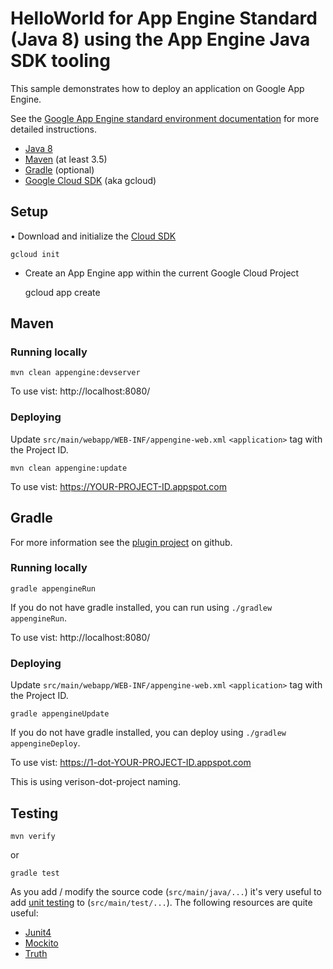 HelloWorld for App Engine Standard (Java 8) using the App Engine Java SDK tooling
============================

This sample demonstrates how to deploy an application on Google App Engine.

See the [Google App Engine standard environment documentation][ae-docs] for more
detailed instructions.

[ae-docs]: https://cloud.google.com/appengine/docs/java/


* [Java 8](http://www.oracle.com/technetwork/java/javase/downloads/index.html)
* [Maven](https://maven.apache.org/download.cgi) (at least 3.5)
* [Gradle](https://gradle.org/gradle-download/) (optional)
* [Google Cloud SDK](https://cloud.google.com/sdk/) (aka gcloud)

## Setup

• Download and initialize the [Cloud SDK](https://cloud.google.com/sdk/)

    gcloud init

* Create an App Engine app within the current Google Cloud Project

    gcloud app create

## Maven
### Running locally

    mvn clean appengine:devserver

To use vist: http://localhost:8080/

### Deploying

Update `src/main/webapp/WEB-INF/appengine-web.xml` `<application>` tag with the Project ID.

    mvn clean appengine:update

To use vist:  https://YOUR-PROJECT-ID.appspot.com

## Gradle

For more information see the [plugin project](https://github.com/GoogleCloudPlatform/gradle-appengine-plugin#gradle-app-engine-plugin-) on github.

### Running locally

    gradle appengineRun

If you do not have gradle installed, you can run using `./gradlew appengineRun`.

To use vist: http://localhost:8080/

### Deploying

Update `src/main/webapp/WEB-INF/appengine-web.xml` `<application>` tag with the Project ID.

    gradle appengineUpdate

If you do not have gradle installed, you can deploy using `./gradlew appengineDeploy`.

To use vist:  https://1-dot-YOUR-PROJECT-ID.appspot.com

This is using verison-dot-project naming.

## Testing

    mvn verify

 or

    gradle test

As you add / modify the source code (`src/main/java/...`) it's very useful to add [unit testing](https://cloud.google.com/appengine/docs/java/tools/localunittesting)
to (`src/main/test/...`).  The following resources are quite useful:

* [Junit4](http://junit.org/junit4/)
* [Mockito](http://mockito.org/)
* [Truth](http://google.github.io/truth/)
